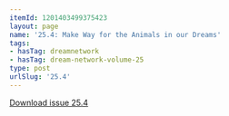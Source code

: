 ```yaml
---
itemId: 1201403499375423
layout: page
name: '25.4: Make Way for the Animals in our Dreams'
tags:
- hasTag: dreamnetwork
- hasTag: dream-network-volume-25
type: post
urlSlug: '25.4'
---
```

<a href="files/pdfs/Volume_25/25.4_animals.pdf" download="">Download issue 25.4</a>